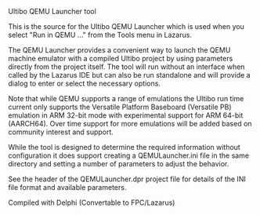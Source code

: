 Ultibo QEMU Launcher tool

This is the source for the Ultibo QEMU Launcher which is used when you select "Run in QEMU ..." from the Tools menu in Lazarus.

The QEMU Launcher provides a convenient way to launch the QEMU machine emulator with a compiled Ultibo project by using parameters directly from the project itself. The tool will run without an interface when called by the Lazarus IDE but can also be run standalone and will provide a dialog to enter or select the necessary options.

Note that while QEMU supports a range of emulations the Ultibo run time current only supports the Versatile Platform Baseboard (Versatile PB) emulation in ARM 32-bit mode with experimental support for ARM 64-bit (AARCH64). Over time support for more emulations will be added based on community interest and support.

While the tool is designed to determine the required information without configuration it does support creating a QEMULauncher.ini file in the same directory and setting a number of parameters to adjust the behavior.

See the header of the QEMULauncher.dpr project file for details of the INI file format and available parameters.


Compiled with Delphi (Convertable to FPC/Lazarus)
